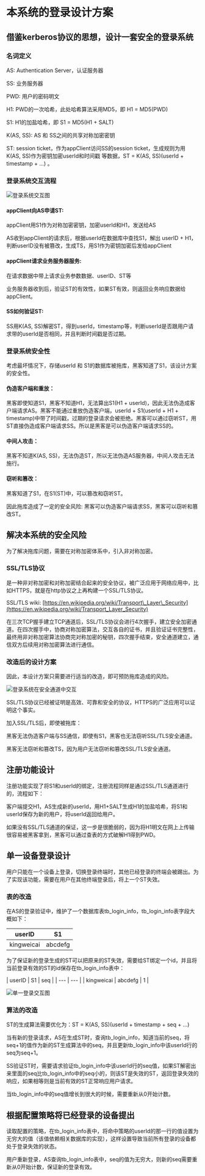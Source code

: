 # 本系统的登录设计方案

## 借鉴kerberos协议的思想，设计一套安全的登录系统

### 名词定义

AS: Authentication Server，认证服务器

SS: 业务服务器

PWD: 用户的密码明文

H1: PWD的一次哈希，此处哈希算法采用MD5，即 H1 = MD5\(PWD\)

S1: H1的加盐哈希，即 S1 = MD5\(H1 + SALT\)

K\(AS, SS\): AS 和 SS之间的共享对称加密密钥

ST: session ticket，作为appClient访问SS的session ticket，生成规则为用K\(AS, SS\)作为密钥加密userId和时间戳 等数据，ST = K\(AS, SS\)\(userId + timestamp + ...\) 。

### 登录系统交互流程

![&#x767B;&#x5F55;&#x7CFB;&#x7EDF;&#x4EA4;&#x4E92;&#x56FE;](../.gitbook/assets/deng-lu-xi-tong-jia-gou%20%282%29.png)

#### appClient向AS申请ST:

appClient用S1作为对称加密密钥，加密userId和H1，发送给AS

AS收到appClient的请求后，根据userId在数据库中查找S1，解出 userID + H1，判断userID没有被篡改，生成TS，用S1作为密钥加密后发给appClient

#### appClient请求业务服务器服务:

在请求数据中带上请求业务参数数据、userID、ST等

业务服务器收到后，验证ST的有效性，如果ST有效，则返回业务响应数据给appClient。

#### SS如何验证ST:

SS用K\(AS, SS\)解密ST，得到userId，timestamp等，判断userId是否跟用户请求带的userId是否相同，并且判断时间戳是否过期。

### 登录系统安全性

考虑最坏情况下，存储userId 和 S1的数据库被拖库，黑客知道了S1，该设计方案的安全性。

#### 伪造客户端和重放：

黑客即使知道S1，黑客不知道H1，无法算出S1\(H1 + userId\)，因此无法伪造成客户端请求AS。黑客不能通过重放伪造客户端，userId + S1\(userId + H1 + timestamp\)中带了时间戳，过期的登录请求会被拒绝。黑客可以通过窃听ST，用ST直接伪造成客户端请求SS。所以是黑客是可以伪造客户端请求SS的。

#### 中间人攻击：

黑客不知道K\(AS, SS\)，无法伪造ST，所以无法伪造AS服务器，中间人攻击无法施行。

#### 窃听和篡改：

黑客知道了S1，在S1\(ST\)中，可以篡改和窃听ST。

因此拖库造成了一定的安全风险: 黑客可以伪造客户端请求SS，黑客可以窃听和篡改ST。

## 解决本系统的安全风险

为了解决拖库问题，需要在对称加密体系中，引入非对称加密。

### SSL/TLS协议

是一种非对称加密和对称加密结合起来的安全协议，被广泛应用于网络应用中，比如HTTPS，就是在http协议之上再构建一个SSL/TLS协议。

SSL/TLS wiki: [https://en.wikipedia.org/wiki/Transport\_Layer\_Security](https://en.wikipedia.org/wiki/Transport_Layer_Security)

在三次TCP握手建立TCP通道后，SSL/TLS协议会进行4次握手，建立安全加密通道。在四次握手中，协商对称加密算法，交互各自的证书，并且验证证书完整性，最终用非对称加密算法协商完对称加密的秘钥，四次握手结束，安全通道建立，通信双方后续用对称加密算法进行通信。

### 改造后的设计方案

因此，本设计方案只需要进行适当的改造，即可预防拖库造成的风险。

![&#x767B;&#x5F55;&#x7CFB;&#x7EDF;&#x5728;&#x5B89;&#x5168;&#x901A;&#x9053;&#x4E2D;&#x4EA4;&#x4E92;](../.gitbook/assets/deng-lu-xi-tong-an-quan-tong-dao.png)

SSL/TLS协议已经被证明是高效、可靠和安全的协议，HTTPS的广泛应用可以证明这个事实。

加入SSL/TLS后，即使被拖库：

黑客无法伪造客户端与SS通信，即使有S1，黑客也无法窃听SSL/TLS安全通道。

黑客无法窃听和篡改TS，因为用户无法窃听和篡改SSL/TLS安全通道。

## 注册功能设计

注册功能实现了将S1和userId的绑定，注册流程同样是通过SSL/TLS通道进行的，流程如下：



客户端提交H1，AS生成新的userId，用H1+SALT生成H1的加盐哈希，将S1和userId保存为新的用户，将userId返回给用户。

如果没有SSL/TLS通道的保证，这一步是很脆弱的，因为将H1明文在网上上传输很容易被黑客拿到，黑客可以通过查表的方式破解H1得到PWD。

## 单一设备登录设计

用户只能在一个设备上登录，切换登录终端时，其他已经登录的终端会被踢出。为了实现该功能，需要在用户在其他终端登录后，将上一个ST失效。

### 表的改造

在AS的登录验证中，维护了一个数据库表tb\_login\_info，tb\_login\_info表字段大概如下：

| userID | S1 |
| --- | --- |
| kingweicai | abcdefg |

为了保证新的登录生成的ST可以把原来的ST失效，需要给ST绑定一个id，并且将当前登录有效的ST的id保存在tb\_login\_info表中：

| userID | S1 | seq |
| --- | --- |
| kingweicai | abcdefg | 1 |

![&#x5355;&#x4E00;&#x767B;&#x5F55;&#x4EA4;&#x4E92;&#x56FE;](../.gitbook/assets/dan-yi-deng-lu-jiao-hu%20%281%29.png)

### 算法的改造

ST的生成算法需要优化为：ST = K\(AS, SS\)\(userId + timestamp + seq + ...\)

当有新的登录请求，AS在生成ST时，查询tb\_login\_info，知道当前的seq，将seq+1的值作为新的ST生成算法中的seq，并且更新tb\_login\_info中该userId行的seq为seq+1。

SS验证ST时，需要请求验证tb\_login\_info中该userId行的seq值，如果ST解密出来里面的seq比tb\_login\_info中的seq小的，则该ST是失效的ST，返回登录失效的响应，如果相等则是当前有效的ST正常响应用户请求。

当tb\_login\_info中的seq值增长到很大的时候，需要重新从0开始计数。



## 根据配置策略将已经登录的设备提出

读取配置的策略，在tb\_login\_info表中，将命中策略的userId的那一行的值设置为无穷大的值（该值依赖相关数据库的实现），这样设置导致当前所有登录的设备都处于登录失效的状态。

用户重新登录，AS查询tb\_login\_info表中，seq的值为无穷大，则新的seq需要重新从0开始计数，保证新的登录有效。



